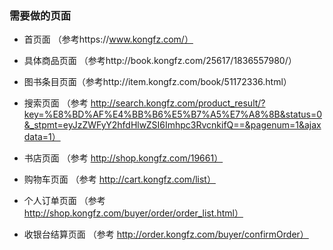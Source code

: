 ### 需要做的页面

* 首页面 （参考https://www.kongfz.com/）

* 具体商品页面 （参考http://book.kongfz.com/25617/1836557980/）

* 图书条目页面（参考http://item.kongfz.com/book/51172336.html）

* 搜索页面 （参考 http://search.kongfz.com/product_result/?key=%E8%BD%AF%E4%BB%B6%E5%B7%A5%E7%A8%8B&status=0&_stpmt=eyJzZWFyY2hfdHlwZSI6Imhpc3RvcnkifQ==&pagenum=1&ajaxdata=1）

* 书店页面 （参考 http://shop.kongfz.com/19661）

* 购物车页面 （参考 http://cart.kongfz.com/list）

* 个人订单页面 （参考 http://shop.kongfz.com/buyer/order/order_list.html）

* 收银台结算页面 （参考 http://order.kongfz.com/buyer/confirmOrder）
